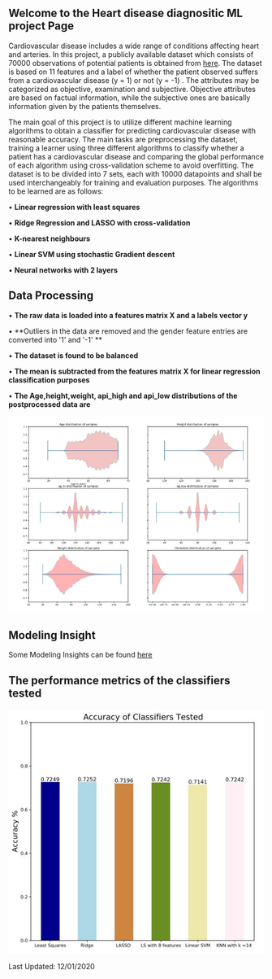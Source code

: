 ## Welcome to the Heart disease diagnositic ML project Page
Cardiovascular disease includes a wide range of conditions affecting heart and arteries. In this project, a
publicly available dataset which consists of 70000 observations of potential patients is obtained from 
[here](https://www.kaggle.com/sulianova/cardiovascular-disease-dataset). The dataset is based on 11 features and
a label of whether the patient observed suffers from a cardiovascular disease (y = 1) or not (y = -1) . The attributes may be
categorized as objective, examination and subjective. Objective attributes are based on factual information,
while the subjective ones are basically information given by the patients themselves.

The main goal of this project is to utilize different machine learning algorithms to obtain a classifier for
predicting cardiovascular disease with reasonable accuracy. The main tasks are preprocessing the dataset,
training a learner using three different algorithms to classify whether a patient has a cardiovascular disease
and comparing the global performance of each algorithm using cross-validation scheme to avoid overfitting.
The dataset is to be divided into 7 sets, each with 10000 datapoints and shall be used interchangeably for
training and evaluation purposes. The algorithms to be learned are as follows:

• **Linear regression with least squares**

• **Ridge Regression and LASSO with cross-validation**

• **K-nearest neighbours**

• **Linear SVM using stochastic Gradient descent**

• **Neural networks with 2 layers**
## Data Processing 

• **The raw data is loaded into a features matrix X and a labels vector y** 

• **Outliers in the data are removed and the gender feature entries are converted into '1' and '-1' ** 

• **The dataset is found to be balanced** 

• **The mean is subtracted from the features matrix X for linear regression classification purposes**

• **The Age,height,weight, api_high and api_low distributions of the postprocessed data are**

![Figure1](https://github.com/Anabaa/ECE532_FALL20_PROJECT_NabaaAli/blob/pdf/POSTPROCESS.JPG)

## Modeling Insight

Some Modeling Insights can be found [here](https://github.com/Anabaa/ECE532_FALL20_PROJECT_NabaaAli/blob/gh-pages/results.md)

## The performance metrics of the classifiers tested 
![Figure2](https://github.com/Anabaa/ECE532_FALL20_PROJECT_NabaaAli/blob/pdf/ACCUR_CLASS.JPG)

Last Updated: 12/01/2020
